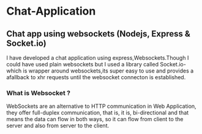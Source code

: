 # Chat-Application
## Chat app using websockets (Nodejs, Express &amp; Socket.io)
I have developed a chat application using express,Websockets.Though I could have used plain websockets but I used a library called Socket.io-which is wrapper around websockets,its super easy to use and provides a afallback to xhr requests until the websocket connecton is established.
### What is Websocket ?
WebSockets are an alternative to HTTP communication in Web Application, they offer full-duplex communication, that is, it is, bi-directional and that means the data can flow in both ways, so it can flow from client to the server and also from server to the client.
